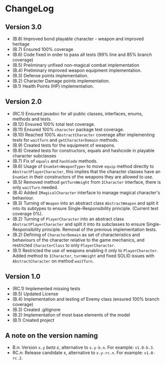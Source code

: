 ChangeLog
=========

Version 3.0
-----------
- (B.8) Improved bond playable character - weapon and improved heritage
- (B.7) Ensured 100% coverage
- (B.6) Code fixed in order to pass all tests (99% line and 85% branch coverage)
- (B.5) Preliminary unfixed non-magical combat implementation
- (B.4) Preliminary improved weapon equipment implementation.
- (B.3) Defense points implementation.
- (B.2) Character Damage points implementation.
- (B.1) Health Points (HP) implementation.

Version 2.0
-----------
- (RC.1) Ensured javadoc for all public classes, interfaces, enums, methods and tests.
- (B.12) Ensured 100% total test coverage.
- (B.11) Ensured 100% ``character`` package test coverage.
- (B.10) Reached 100% ``AbstractCharacter`` coverage after implementing tests for ``waitTurn`` and
         ``getCharacterDomain`` methods.
- (B.9) Created tests for the equipment of weapons.
- (B.8) Created tests for constructors, equals and hashcode in playable character subclasses
- (B.7) Fix of ``equals`` and ``hashCode`` methods.
- (B.6) Usage of ``EnumSet<WeaponType>`` to move ``equip`` method directly to
        ``AbstractPlayerCharacter``, this implies that the character classes have an ``EnumSet`` in
        their constructors of the weapons they are allowed to use.
- (B.5) Removed method ``getTurnWeight`` from ``ICharacter`` interface, there is only ``waitTurn``
        needed.
- (B.4) Added ``IMagicalCharacter`` interface to manage magical character's behaviour.
- (B.3) Turning of ``Weapon`` into an abstract class ``AbstractWeapon`` and split it into its
        subtypes to ensure Single-Responsibility principle. (Current test coverage 0%).
- (B.2) Turning of ``PlayerCharacter`` into an abstract class ``AbstractPlayerCharacter`` and split
        it into its subclasses to ensure Single-Responsibility principle. Removal of the previous
        implementation tests.
- (B.2) Defining of ``CharacterDomain`` as set of characteristics and behaviours of the character
        relative to the game mechanics, and restricted ``CharacterClass`` to only
        ``PlayerCharacter``.
- (B.1) Restricted the use of weapons enabling it only to ``PlayerCharacter``.
        Added method to ``ICharacter``, ``turnWeight`` and fixed SOLID issues with
        ``AbstractCharacter`` on method ``waitTurn``.

Version 1.0
-----------
- (RC.1) Implemented missing tests
- (B.5) Updated License
- (B.4) Implementation and testing of Enemy class (ensured 100% branch coverage)
- (B.3) Created .gitignore
- (B.2) Implementation of most base elements of the model
- (B.1) Created project

A note on the version naming
----------------------------
- B.n: Version ``x.y`` _beta x_, alternative to ``x.y-b.n``.
  For example: ``v1.0-b.3``.
- RC.n: Release candidate x, alternative to ``x.y-rc.n``.
  For example: ``v1.0-rc.2``.
